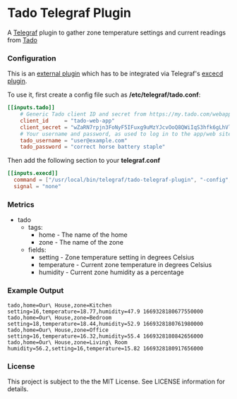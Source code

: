 # Tado Telegraf Plugin

A [Telegraf](https://github.com/influxdata/telegraf) plugin to gather zone temperature settings and current readings from [Tado](https://www.tado.com/)

### Configuration

This is an [external plugin](https://github.com/influxdata/telegraf/blob/master/docs/EXTERNAL_PLUGINS.md)
which has to be integrated via Telegraf's [excecd plugin](https://github.com/influxdata/telegraf/tree/master/plugins/inputs/execd).

To use it, first create a config file such as **/etc/telegraf/tado.conf**:
```toml
[[inputs.tado]]
	# Generic Tado client ID and secret from https://my.tado.com/webapp/env.js
	client_id     = "tado-web-app"
	client_secret = "wZaRN7rpjn3FoNyF5IFuxg9uMzYJcvOoQ8QWiIqS3hfk6gLhVlG57j5YNoZL2Rtc"
    # Your username and password, as used to log in to the app/web site
	tado_username = "user@example.com"
	tado_password = "correct horse battery staple"

```

Then add the following section to your **telegraf.conf**
```toml
[[inputs.execd]]
  command = ["/usr/local/bin/telegraf/tado-telegraf-plugin", "-config", "/etc/telegraf/tado.conf", "-poll_interval", "120s"]
  signal = "none"
```

### Metrics

- tado
  - tags:
    - home - The name of the home
    - zone - The name of the zone
  - fields:
    - setting - Zone temperature setting in degrees Celsius
    - temperature - Current zone temperature in degrees Celsius
    - humidity - Current zone humidity as a percentage

### Example Output

```
tado,home=Our\ House,zone=Kitchen setting=16,temperature=18.77,humidity=47.9 1669328180677550000
tado,home=Our\ House,zone=Bedroom setting=18,temperature=18.44,humidity=52.9 1669328180761980000
tado,home=Our\ House,zone=Office setting=16,temperature=16.32,humidity=55.4 1669328180842656000
tado,home=Our\ House,zone=Living\ Room humidity=56.2,setting=16,temperature=15.82 1669328180917656000

```

### License
This project is subject to the the MIT License. See LICENSE information for details.